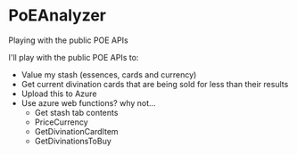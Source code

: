 # PoEAnalyzer
Playing with the public POE APIs


I'll play with the public POE APIs to:
* Value my stash (essences, cards and currency)
* Get current divination cards that are being sold for less than their results
* Upload this to Azure
* Use azure web functions? why not...
  * Get stash tab contents
  * PriceCurrency
  * GetDivinationCardItem
  * GetDivinationsToBuy
